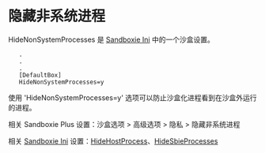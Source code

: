 # 隐藏非系统进程

HideNonSystemProcesses 是 [Sandboxie Ini](SandboxieIni.md) 中的一个沙盒设置。

```
   .
   .
   .
   [DefaultBox]
   HideNonSystemProcesses=y
```

使用 'HideNonSystemProcesses=y' 选项可以防止沙盒化进程看到在沙盒外运行的进程。

相关 Sandboxie Plus 设置：沙盒选项 > 高级选项 > 隐私 > 隐藏非系统进程

相关 [Sandboxie Ini](SandboxieIni.md) 设置：[HideHostProcess](HideHostProcess.md)、[HideSbieProcesses](HideSbieProcesses.md) 